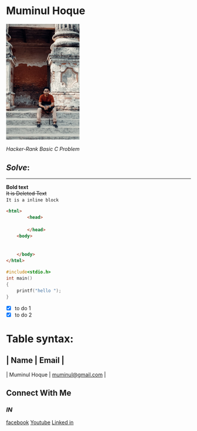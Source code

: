 # Muminul Hoque
<img src="./Image/me.jpg" width="200" title="profile Image">

_Hacker-Rank Basic C Problem_ <br/>
## _____Solve_____:

---
**Bold text** <br>
~~It is Deleted Text~~<br>
`It is a inline block`
```html 
<html>
        <head>

        </head>
    <body>

    
    </body>
</html>
```
```c
#include<stdio.h>
int main()
{
    printf("hello ");
}

```
- [x] to do 1
- [x] to do 2 <br/>
# Table syntax:
|   Name    |   Email   | 
---
|   Muminul Hoque   |   muminul@gmail.com   |
## Connect With Me 
### _IN_


<!--links are here -->
[facebook](http://www.facebook.com)
[Youtube](http://www.youtube.com)
[Linked in](http://www.linkedin.com)


